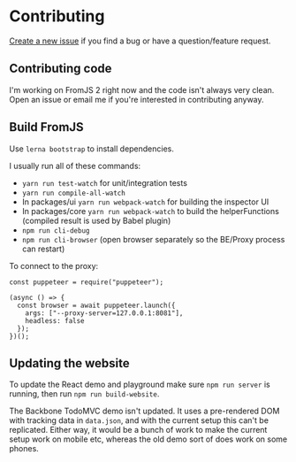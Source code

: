 # Contributing

[Create a new issue](https://github.com/mattzeunert/FromJS/issues) if you find a bug or have a question/feature request.

## Contributing code

I'm working on FromJS 2 right now and the code isn't always very clean. Open an issue or email me if you're interested in contributing anyway.

## Build FromJS

Use `lerna bootstrap` to install dependencies.

I usually run all of these commands:

* `yarn run test-watch` for unit/integration tests
* `yarn run compile-all-watch`
* In packages/ui `yarn run webpack-watch` for building the inspector UI
* In packages/core `yarn run webpack-watch` to build the helperFunctions (compiled result is used by Babel plugin)
* `npm run cli-debug`
* `npm run cli-browser` (open browser separately so the BE/Proxy process can restart)

To connect to the proxy:

```
const puppeteer = require("puppeteer");

(async () => {
  const browser = await puppeteer.launch({
    args: ["--proxy-server=127.0.0.1:8081"],
    headless: false
  });
})();
```

## Updating the website

To update the React demo and playground make sure `npm run server` is running, then run `npm run build-website`.

The Backbone TodoMVC demo isn't updated. It uses a pre-rendered DOM with tracking data in `data.json`, and with the current setup this can't be replicated. Either way, it would be a bunch of work to make the current setup work on mobile etc, whereas the old demo sort of does work on some phones.
